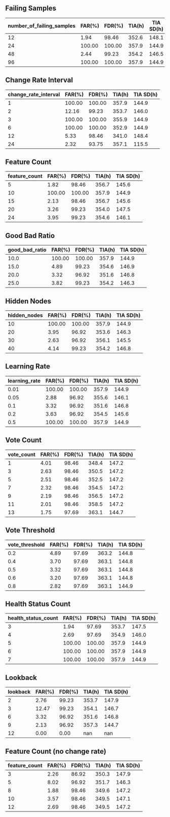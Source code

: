 ## Failing Samples

|number_of_failing_samples|FAR(%)|FDR(%)|TIA(h)|TIA SD(h)|
|-------------|------|------|------|---------|
|12|1.94|98.46|352.6|148.1|
|24|100.00|100.00|357.9|144.9|
|48|2.44|99.23|354.2|146.5|
|96|100.00|100.00|357.9|144.9|

## Change Rate Interval

|change_rate_interval|FAR(%)|FDR(%)|TIA(h)|TIA SD(h)|
|-------------|------|------|------|---------|
|1|100.00|100.00|357.9|144.9|
|2|12.16|99.23|353.7|146.0|
|3|100.00|100.00|355.9|144.9|
|6|100.00|100.00|352.9|144.9|
|12|5.33|98.46|341.0|148.4|
|24|2.32|93.75|357.1|115.5|

## Feature Count

|feature_count|FAR(%)|FDR(%)|TIA(h)|TIA SD(h)|
|-------------|------|------|------|---------|
|5|1.82|98.46|356.7|145.6|
|10|100.00|100.00|357.9|144.9|
|15|2.13|98.46|356.7|145.6|
|20|3.26|99.23|354.0|147.5|
|24|3.95|99.23|354.6|146.1|

## Good Bad Ratio

|good_bad_ratio|FAR(%)|FDR(%)|TIA(h)|TIA SD(h)|
|-------------|------|------|------|---------|
|10.0|100.00|100.00|357.9|144.9|
|15.0|4.89|99.23|354.6|146.9|
|20.0|3.32|96.92|351.6|146.8|
|25.0|3.82|99.23|354.2|146.3|

## Hidden Nodes

|hidden_nodes|FAR(%)|FDR(%)|TIA(h)|TIA SD(h)|
|-------------|------|------|------|---------|
|10|100.00|100.00|357.9|144.9|
|20|3.95|96.92|353.6|146.3|
|30|2.63|96.92|356.1|145.5|
|40|4.14|99.23|354.2|146.8|

## Learning Rate

|learning_rate|FAR(%)|FDR(%)|TIA(h)|TIA SD(h)|
|-------------|------|------|------|---------|
|0.01|100.00|100.00|357.9|144.9|
|0.05|2.88|96.92|355.6|146.1|
|0.1|3.32|96.92|351.6|146.8|
|0.2|3.63|96.92|354.5|145.6|
|0.5|100.00|100.00|357.9|144.9|

## Vote Count

|vote_count|FAR(%)|FDR(%)|TIA(h)|TIA SD(h)|
|-------------|------|------|------|---------|
|1|4.01|98.46|348.4|147.2|
|3|2.63|98.46|350.5|147.2|
|5|2.51|98.46|352.5|147.2|
|7|2.32|98.46|354.5|147.2|
|9|2.19|98.46|356.5|147.2|
|11|2.01|98.46|358.5|147.2|
|13|1.75|97.69|363.1|144.7|

## Vote Threshold

|vote_threshold|FAR(%)|FDR(%)|TIA(h)|TIA SD(h)|
|-------------|------|------|------|---------|
|0.2|4.89|97.69|363.2|144.8|
|0.4|3.70|97.69|363.1|144.8|
|0.5|3.32|97.69|363.1|144.8|
|0.6|3.20|97.69|363.1|144.8|
|0.8|2.82|97.69|363.1|144.9|

## Health Status Count

|health_status_count|FAR(%)|FDR(%)|TIA(h)|TIA SD(h)|
|-------------|------|------|------|---------|
|3|1.94|97.69|353.7|147.5|
|4|2.69|97.69|354.9|146.0|
|5|100.00|100.00|357.9|144.9|
|6|100.00|100.00|357.9|144.9|
|7|100.00|100.00|357.9|144.9|

## Lookback

|lookback|FAR(%)|FDR(%)|TIA(h)|TIA SD(h)|
|-------------|------|------|------|---------|
|2|2.76|99.23|353.7|147.9|
|3|12.47|99.23|354.1|146.7|
|6|3.32|96.92|351.6|146.8|
|9|2.13|96.92|357.3|144.7|
|12|0.00|0.00|nan|nan|

## Feature Count (no change rate)

|feature_count|FAR(%)|FDR(%)|TIA(h)|TIA SD(h)|
|-------------|------|------|------|---------|
|3|2.26|86.92|350.3|147.9|
|5|8.02|96.92|351.7|146.3|
|8|1.88|98.46|349.6|147.2|
|10|3.57|98.46|349.5|147.1|
|12|2.69|98.46|349.5|147.2|